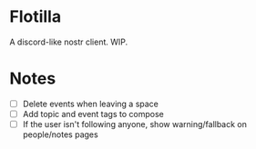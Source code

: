 # Flotilla

A discord-like nostr client. WIP.

# Notes

- [ ] Delete events when leaving a space
- [ ] Add topic and event tags to compose
- [ ] If the user isn't following anyone, show warning/fallback on people/notes pages
